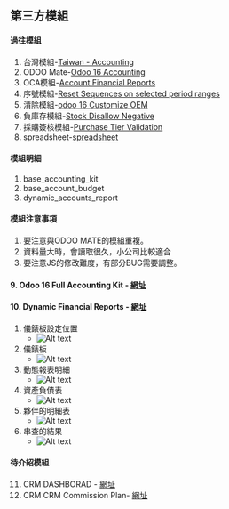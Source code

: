 ## 第三方模組
#### 過往模組
1. 台灣模組-[Taiwan - Accounting](https://apps.odoo.com/apps/modules/14.0/l10n_tw/)
2. ODOO Mate-[Odoo 16 Accounting](https://apps.odoo.com/apps/modules/16.0/om_account_accountant/)
3. OCA模組-[Account Financial Reports](https://apps.odoo.com/apps/modules/16.0/account_financial_report/)
4. 序號模組-[Reset Sequences on selected period ranges](https://apps.odoo.com/apps/modules/16.0/sequence_reset_period/)
5. 清除模組-[odoo 16 Customize OEM](https://apps.odoo.com/apps/modules/16.0/app_odoo_customize/)
6. 負庫存模組-[Stock Disallow Negative](https://apps.odoo.com/apps/modules/16.0/stock_no_negative/)
7. 採購簽核模組-[Purchase Tier Validation](https://apps.odoo.com/apps/modules/16.0/purchase_tier_validation/)
8. spreadsheet-[spreadsheet](https://github.com/OCA/spreadsheet)

#### 模組明細
1. base_accounting_kit
2. base_account_budget
3. dynamic_accounts_report

#### 模組注意事項
1. 要注意與ODOO MATE的模組重複。
2. 資料量大時，會讀取很久，小公司比較適合
3. 要注意JS的修改難度，有部分BUG需要調整。

#### 9. Odoo 16 Full Accounting Kit - [網址](https://apps.odoo.com/apps/modules/16.0/base_accounting_kit/)
#### 10. Dynamic Financial Reports - [網址](https://apps.odoo.com/apps/modules/16.0/dynamic_accounts_report/)
1. 儀錶板設定位置
   + ![Alt text](https://github.com/ksharry/odoo-repository/blob/main/pic/E1121.png?raw=true)
2. 儀錶板
   + ![Alt text](https://github.com/ksharry/odoo-repository/blob/main/pic/E1122.png?raw=true)
3. 動態報表明細
   + ![Alt text](https://github.com/ksharry/odoo-repository/blob/main/pic/E1123.png?raw=true)
4. 資產負債表
   + ![Alt text](https://github.com/ksharry/odoo-repository/blob/main/pic/E1126.png?raw=true)
5. 夥伴的明細表
   + ![Alt text](https://github.com/ksharry/odoo-repository/blob/main/pic/E1124.png?raw=true)
6. 串查的結果
   + ![Alt text](https://github.com/ksharry/odoo-repository/blob/main/pic/E1125.png?raw=true)



#### 待介紹模組
11. CRM DASHBORAD - [網址](https://apps.odoo.com/apps/modules/16.0/crm_dashboard/)
12. CRM CRM Commission Plan- [網址](https://apps.odoo.com/apps/modules/15.0/commission_plan/)
